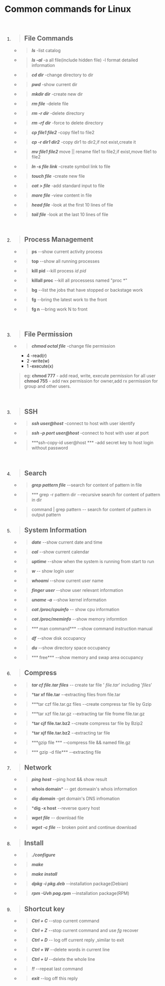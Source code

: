 

# **Common commands for Linux**
<br>

1. >  ## File Commands
	+ >    ***ls*** 				    -list catalog
	+ >    ***ls -al***				 -a all file(include hidden file) -l format detailed information
    + >    ***cd dir***				 -change directory to dir 
    + >    ***pwd*** 				   -show current dir
	+ >    ***mkdir dir***			  -create new dir
	+ >    ***rm file***				-delete file
	+ >    ***rm -r dir***			  -delete directory
	+ >    ***rm -rf dir***			 -force to delete directory
	+ >    ***cp file1 file2*** 		-copy file1 to file2
	+ >    ***cp -r dir1 dir2*** 	   -copy dir1 to dir2,if not exist,create it
	+ >    ***mv file1 file2*** 		 move || rename file1 to file2,if exist,move file1 to file2
	+ >    ***ln -s file link***         -create symbol link to file
	+ >    ***touch file***			   -create new file
	+ >    ***cat > file*** 					-add standard input to file
	+ >    ***more file***				-view content in file
	+ >    ***head file***				-look at the first 10 lines of file
	+ >    ***tail file***				-look at the last 10 lines of file

<br>

2. > ## Process Management
	- > **ps**            --show current activity process
	+ > **top**  --show all running processes
	- > **kill pid**  --kill process *id pid*
	- > **killall proc** --kill all processess named "proc \*"
	- > **bg**      --list the jobs that have stopped or backstage work
	- > **fg**  --bring the latest work to the front
	- > **fg n** --bring work N to front


<br>

3. > ## File Permission
	- > ***chmod octal file***     -change file permission
		+ 4 -read(r)
		+ 2 -write(w)
		+ 1 -execute(x)
	> eg:
	> **chmod 777** - add read, write, execute permission for all user
	> **chmod 755** - add rwx permission for owner,add rx permission for group and other users.

<br>

3. > ## SSH
	- > ***ssh user@host***   -connect to host with user identify
	- > ***ssh -p port user@host*** -connect to host with user at port
	- > ***ssh-copy-id user@host *** -add secret key to host login without password

<br>

4. >## Search
	- > ***grep pattern file***  --search for content of pattern in file
	- > *** grep -r pattern dir  --recursive search for content of pattern in dir
	- > command | grep pattern  -- search for content of pattern in output pattern


5. > ## System Information
	- > ***date***   --show current date and time
	- > ***cal***   --show current calendar
	- > ***uptime***  --show when the system is running from start to run 
	- > ***w***		-- show login user
	- > ***whoami*** --show current user name
	- > ***finger user*** --show user relevant information
	- > ***uname -a***  --show kernel information
	- >***cat /proc/cpuinfo***   -- show cpu information
	- > ***cat /proc/meminfo*** --show memory informtion
	- > *** man command***  --show command instruction manual
	- > ***df*** --show disk occupancy
	- > ***du*** --show directory space occupancy
	- > *** free*** --show memory and swap area occupancy

6. > ## Compress
	- > ***tar cf file.tar files*** -- create tar file ' *file.tar*' including '*files*'
	- > ***tar xf file.tar** --extracting files from file.tar
	- > ***tar czf file.tar.gz files --create compress tar file by Gzip
	- > ***tar xzf file.tar.gz --extracting tar file frome file.tar.gz
	- > ***tar cjf file.tar.bz2** --create compress tar file by Bzip2
	- > ***tar xjf file.tar.bz2**  --extracting tar file 
	- > ***gzip file *** --compress file && named file.gz
	- > *** gzip -d file*** --extracting file


7. > ## Network
	- > ***ping host*** --ping host && show result
	- > **whois domain*** -- get domwain's whois information
	- > ***dig domain*** -get domain's DNS infromation
	- > ***dig -x host** --reverse query host
	- > ***wget file*** -- download file
	- > ***wget -c file*** -- broken point and continue download

8. > ## Install
   - > ***./configure***
   - > ***make***
   - > ***make install***
   - >***dpkg -i pkg.deb***  --installation package(Debian)
   - > ***rpm -Uvh pag.rpm*** --installation package(RPM)

9. > ## Shortcut key
	- > ***Ctrl + C*** --stop current command
	- > ***Ctrl + Z*** --stop current command and use *fg* recover
	- > ***Ctrl + D*** -- log off current reply ,similar to exit
	- > ***Ctrl + W*** --delete words in current line
	- > ***Ctrl + U*** --delete the whole line
	- > ***!!*** --repeat last command
	- > ***exit*** --log off this reply
